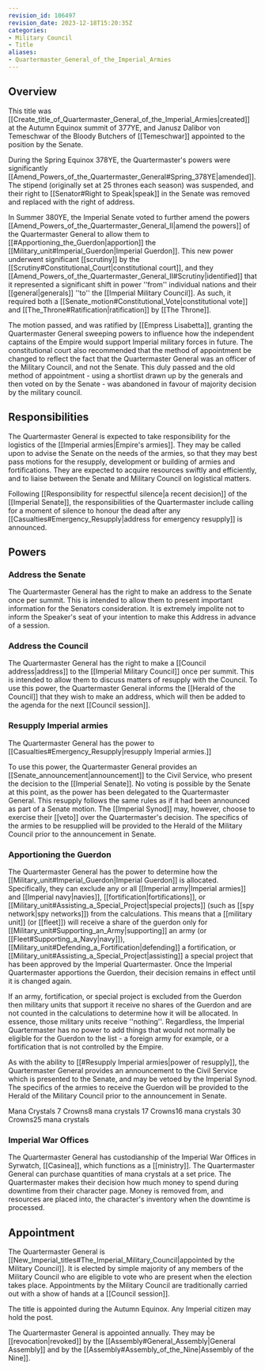 ```yaml
---
revision_id: 106497
revision_date: 2023-12-18T15:20:35Z
categories:
- Military Council
- Title
aliases:
- Quartermaster_General_of_the_Imperial_Armies
---
```



## Overview
This title was [[Create_title_of_Quartermaster_General_of_the_Imperial_Armies|created]] at the Autumn Equinox summit of 377YE, and Janusz Dalibor von Temeschwar of the Bloody Butchers of [[Temeschwar]] appointed to the position by the Senate.

During the Spring Equinox 378YE, the Quartermaster's powers were significantly [[Amend_Powers_of_the_Quartermaster_General#Spring_378YE|amended]]. The stipend (originally set at 25 thrones each season) was suspended, and their right to [[Senator#Right to Speak|speak]] in the Senate was removed and replaced with the right of address. 

In Summer 380YE, the Imperial Senate voted to further amend the powers [[Amend_Powers_of_the_Quartermaster_General_II|amend the powers]] of the Quartermaster General to allow them to [[#Apportioning_the_Guerdon|apportion]] the [[Military_unit#Imperial_Guerdon|Imperial Guerdon]]. This new power underwent significant [[scrutiny]] by the [[Scrutiny#Constitutional_Court|constitutional court]], and they [[Amend_Powers_of_the_Quartermaster_General_II#Scrutiny|identified]] that it represented a significant shift in power ''from'' individual nations and their [[general|generals]] ''to'' the [[Imperial Military Council]]. As such, it required both a [[Senate_motion#Constitutional_Vote|constitutional vote]] and [[The_Throne#Ratification|ratification]] by [[The Throne]]. 

The motion passed, and was ratified by [[Empress Lisabetta]], granting the Quartermaster General sweeping powers to influence how the independent captains of the Empire would support Imperial military forces in future. The constitutional court also recommended that the method of appointment be changed to reflect the fact that the Quartermaster General was an officer of the Military Council, and not the Senate. This duly passed and the old method of appointment - using a shortlist drawn up by the generals and then voted on by the Senate - was abandoned in favour of majority decision by the military council.

## Responsibilities
The Quartermaster General is expected to take responsibility for the logistics of the [[Imperial armies|Empire's armies]]. They may be called upon to advise the Senate on the needs of the armies, so that they may best pass motions for the resupply, development or building of armies and fortifications. They are expected to acquire resources swiftly and efficiently, and to liaise between the Senate and Military Council on logistical matters.

Following [[Responsibility for respectful silence|a recent decision]] of the [[Imperial Senate]], the responsibilities of the Quartermaster include calling for a moment of silence to honour the dead after any [[Casualties#Emergency_Resupply|address for emergency resupply]] is announced.

## Powers
### Address the Senate
The Quartermaster General has the right to make an address to the Senate once per summit. This is intended to allow them to present important information for the Senators consideration. It is extremely impolite not to inform the Speaker's seat of your intention to make this Address in advance of a session.
### Address the Council
The Quartermaster General has the right to make a [[Council address|address]] to the [[Imperial Military Council]] once per summit. This is intended to allow them to discuss matters of resupply with the Council. To use this power, the Quartermaster General informs the [[Herald of the Council]] that they wish to make an address, which will then  be added to the agenda for the next [[Council session]].
### Resupply Imperial armies
The Quartermaster General has the power to [[Casualties#Emergency_Resupply|resupply Imperial armies.]]

To use this power, the Quartermaster General provides an [[Senate_announcement|announcement]] to the Civil Service, who present the decision to the [[Imperial Senate]]. No voting is possible by the Senate at this point, as the power has been delegated to the Quartermaster General. This resupply follows the same rules as if it had been announced as part of a Senate motion. The [[Imperial Synod]] may, however, choose to exercise their [[veto]] over the Quartermaster's decision. The specifics of the armies to be resupplied will be provided to the Herald of the Military Council prior to the announcement in Senate.


### Apportioning the Guerdon
The Quartermaster General has the power to determine how the [[Military_unit#Imperial_Guerdon|Imperial Guerdon]] is allocated. Specifically, they can exclude any or all [[Imperial army|Imperial armies]] and [[Imperial navy|navies]], [[fortification|fortifications]], or [[Military_unit#Assisting_a_Special_Project|special projects]] (such as [[spy network|spy networks]]) from the calculations. This means that a [[military unit]] (or [[fleet]]) will receive a share of the guerdon only for [[Military_unit#Supporting_an_Army|supporting]] an army (or [[Fleet#Supporting_a_Navy|navy]]), [[Military_unit#Defending_a_Fortification|defending]] a fortification, or [[Military_unit#Assisting_a_Special_Project|assisting]] a special project that has been approved by the Imperial Quartermaster. Once the Imperial Quartermaster apportions the Guerdon, their decision remains in effect until it is changed again.

If an army, fortification, or special project is excluded from the Guerdon then military units that support it receive no shares of the Guerdon and are not counted in the calculations to determine how it will be allocated. In essence, those military units receive ''nothing''. Regardless, the Imperial Quartermaster has no power to add things that would not normally be eligible for the Guerdon to the list - a foreign army for example, or a fortification that is not controlled by the Empire.

As with the ability to [[#Resupply Imperial armies|power of resupply]], the Quartermaster General provides an announcement to the Civil Service which is presented to the Senate, and may be vetoed by the Imperial Synod. The specifics of the armies to receive the Guerdon will be provided to the Herald of the Military Council prior to the announcement in Senate.


Mana Crystals
7 Crowns8 mana crystals
17 Crowns16 mana crystals
30 Crowns25 mana crystals



### Imperial War Offices
The Quartermaster General has custodianship of the Imperial War Offices in Syrwatch, [[Casinea]], which functions as a [[ministry]]. The Quartermaster General can purchase quantities of mana crystals at a set price. The Quartermaster makes their decision how much money to spend during downtime from their character page. Money is removed from, and resources are placed into, the character's inventory when the downtime is processed.

## Appointment
The Quartermaster General is [[New_Imperial_titles#The_Imperial_Military_Council|appointed by the Military Council]]. It is elected by simple majority of any members of the Military Council who are eligible to vote who are present when the election takes place. Appointments by the Military Council are traditionally carried out with a show of hands at a [[Council session]]. 

The title is appointed during the Autumn Equinox. Any Imperial citizen may hold the post.

The Quartermaster General is appointed annually. They may be [[revocation|revoked]] by the [[Assembly#General_Assembly|General Assembly]] and by the [[Assembly#Assembly_of_the_Nine|Assembly of the Nine]].



